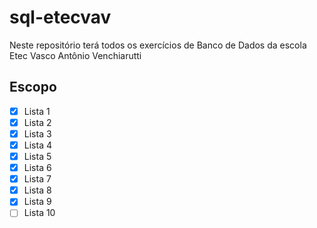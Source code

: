 # sql-etecvav
Neste repositório terá todos os exercícios de Banco de Dados da escola Etec Vasco Antônio Venchiarutti

## Escopo

- [X] Lista 1
- [X] Lista 2
- [X] Lista 3
- [X] Lista 4
- [X] Lista 5
- [X] Lista 6
- [X] Lista 7
- [X] Lista 8
- [X] Lista 9
- [ ] Lista 10
